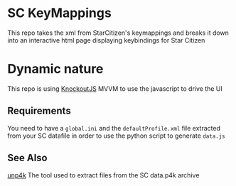 # SC KeyMappings
This repo takes the xml from StarCitizen's keymappings and breaks it down into an interactive html page displaying keybindings for Star Citizen

# Dynamic nature
This repo is using [KnockoutJS](https://knockoutjs.com) MVVM to use the javascript to drive the UI

## Requirements
You need to have a `global.ini` and the `defaultProfile.xml` file extracted from your SC datafile in order to use the python script to generate `data.js`

## See Also
[unp4k](https://github.com/dolkensp/unp4k) The tool used to extract files from the SC data.p4k archive
